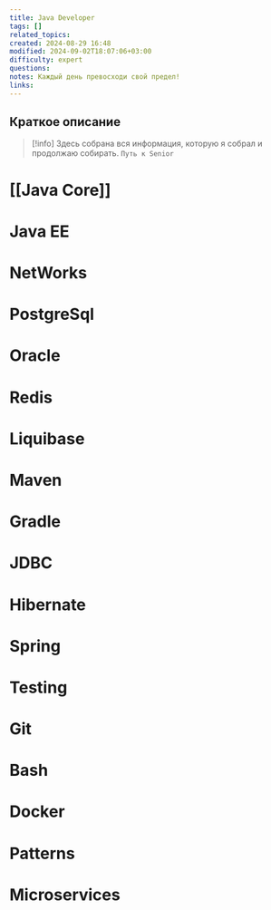 ```yaml
---
title: Java Developer
tags: []
related_topics: 
created: 2024-08-29 16:48
modified: 2024-09-02T18:07:06+03:00
difficulty: expert
questions: 
notes: Каждый день превосходи свой предел!
links: 
---
```

## Краткое описание
> [!info] Здесь собрана вся информация, которую я собрал и продолжаю собирать. 
> `Путь к Senior` 

# [[Java Core]]
# Java EE

# NetWorks
# PostgreSql
# Oracle
# Redis
# Liquibase
# Maven
# Gradle
# JDBC
# Hibernate
# Spring 
# Testing
# Git
# Bash
# Docker
# Patterns
# Microservices


